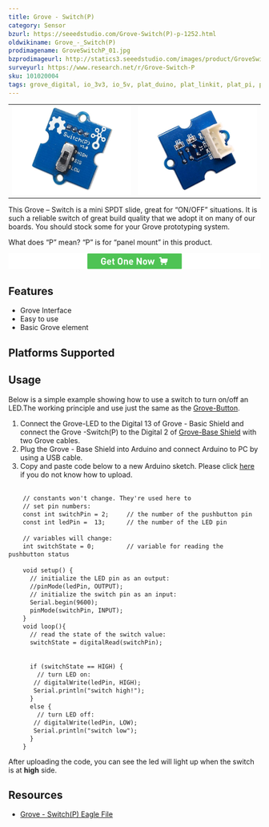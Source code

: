 ```yaml
---
title: Grove - Switch(P)
category: Sensor
bzurl: https://seeedstudio.com/Grove-Switch(P)-p-1252.html
oldwikiname: Grove_-_Switch(P)
prodimagename: GroveSwitchP_01.jpg
bzprodimageurl: http://statics3.seeedstudio.com/images/product/GroveSwitchP.jpg
surveyurl: https://www.research.net/r/Grove-Switch-P
sku: 101020004
tags: grove_digital, io_3v3, io_5v, plat_duino, plat_linkit, plat_pi, plat_bbg
---
```


<table>
    <tr>
        <td><img src="https://raw.githubusercontent.com/SeeedDocument/Grove-Switch-P/master/img/SwitchP.jpg"></td>
        <td><img src="https://raw.githubusercontent.com/SeeedDocument/Grove-Switch-P/master/img/GroveSwitchP_01.jpg"></td>
    </tr>
</table>

This Grove – Switch is a mini SPDT slide, great for “ON/OFF” situations. It is such a reliable switch of great build quality that we adopt it on many of our boards. You should stock some for your Grove prototyping system.

What does “P” mean? “P” is for “panel mount” in this product.

[![](https://raw.githubusercontent.com/SeeedDocument/common/master/Get_One_Now_Banner.png)](http://www.seeedstudio.com/Grove-Switch(P)-p-1252.html)

Features
-------

-   Grove Interface
-   Easy to use
-   Basic Grove element

Platforms Supported
-------------------

Usage
-----

Below is a simple example showing how to use a switch to turn on/off an LED.The working principle and use just the same as the [Grove-Button](/Grove-Button).

1. Connect the Grove-LED to the Digital 13 of Grove - Basic Shield and connect the Grove -Switch(P) to the Digital 2 of [Grove-Base Shield](/Grove-Base_Shield) with two Grove cables.
2. Plug the Grove - Base Shield into Arduino and connect Arduino to PC by using a USB cable.
3. Copy and paste code below to a new Arduino sketch. Please click [here](/Upload_Code) if you do not know how to upload.

```

    // constants won't change. They're used here to 
    // set pin numbers:
    const int switchPin = 2;     // the number of the pushbutton pin
    const int ledPin =  13;      // the number of the LED pin

    // variables will change:
    int switchState = 0;         // variable for reading the pushbutton status

    void setup() {
      // initialize the LED pin as an output:
      //pinMode(ledPin, OUTPUT);      
      // initialize the switch pin as an input:
      Serial.begin(9600);
      pinMode(switchPin, INPUT);     
    }
    void loop(){
      // read the state of the switch value:
      switchState = digitalRead(switchPin);

      
      if (switchState == HIGH) {     
        // turn LED on:    
       // digitalWrite(ledPin, HIGH);  
       Serial.println("switch high!");
      } 
      else {
        // turn LED off:
       // digitalWrite(ledPin, LOW); 
       Serial.println("switch low");
      }
    }

```

After uploading the code, you can see the led will light up when the switch is at **high** side.

Resources
--------

- [Grove - Switch(P) Eagle File](https://raw.githubusercontent.com/SeeedDocument/Grove-Switch-P/master/res/Grove-Switch-P-Eagle_File.zip)

<!-- This Markdown file was created from http://www.seeedstudio.com/wiki/Grove_-_Switch(P) -->
